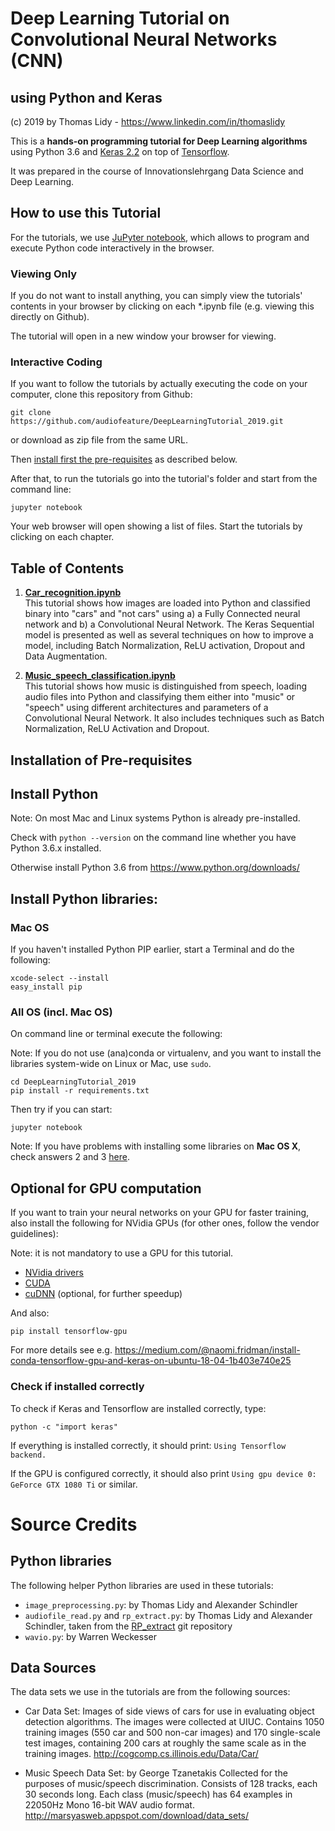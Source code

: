 # Deep Learning Tutorial on Convolutional Neural Networks (CNN)
## using Python and Keras

(c) 2019 by Thomas Lidy - https://www.linkedin.com/in/thomaslidy

This is a <b>hands-on programming tutorial for Deep Learning algorithms</b> using Python 3.6 and [Keras 2.2](https://keras.io) on top of [Tensorflow](https://www.tensorflow.org). 

It was prepared in the course of Innovationslehrgang Data Science and Deep Learning.

## How to use this Tutorial

For the tutorials, we use [JuPyter notebook](https://jupyter.org), which allows to program and execute Python code interactively in the browser.

### Viewing Only

If you do not want to install anything, you can simply view the tutorials' contents in your browser by clicking on each *.ipynb file (e.g. viewing this directly on Github).

The tutorial will open in a new window your browser for viewing.

### Interactive Coding

If you want to follow the tutorials by actually executing the code on your computer, clone this repository from Github:

```
git clone https://github.com/audiofeature/DeepLearningTutorial_2019.git
```

or download as zip file from the same URL.


Then [install first the pre-requisites](#installation-of-pre-requisites) as described below.

After that, to run the tutorials go into the tutorial's folder and start from the command line:

`jupyter notebook`

Your web browser will open showing a list of files. Start the tutorials by clicking on each chapter.


## Table of Contents

1. <b>[Car_recognition.ipynb](Car_recognition.ipynb)</b><br/>
   This tutorial shows how images are loaded into Python and classified binary into "cars" and "not cars" using
   a) a Fully Connected neural network and b) a Convolutional Neural Network.
   The Keras Sequential model is presented as well as several techniques on how to improve a model, including Batch Normalization, ReLU activation, Dropout and Data Augmentation.

2. <b>[Music\_speech\_classification.ipynb](Music_speech_classification.ipynb)</b><br/>
   This tutorial shows how music is distinguished from speech, loading audio files into Python and classifying them either into "music" or "speech" using different architectures and parameters of a Convolutional Neural Network. It also includes techniques such as Batch Normalization,
   ReLU Activation and Dropout.


## Installation of Pre-requisites

## Install Python

Note: On most Mac and Linux systems Python is already pre-installed. 

Check with `python --version` on the command line whether you have Python 3.6.x installed.

Otherwise install Python 3.6 from https://www.python.org/downloads/

## Install Python libraries:

### Mac OS

If you haven't installed Python PIP earlier, start a Terminal and do the following: 

```
xcode-select --install
easy_install pip 
```

### All OS (incl. Mac OS)

On command line or terminal execute the following: 

Note: If you do not use (ana)conda or virtualenv, and you want to install the libraries system-wide on Linux or Mac, use `sudo`.

```
cd DeepLearningTutorial_2019
pip install -r requirements.txt
```

Then try if you can start:
```
jupyter notebook
```

Note: If you have problems with installing some libraries on **Mac OS X**, check answers 2 and 3 [here](http://stackoverflow.com/questions/29485741/unable-to-upgrade-python-six-package-in-mac-osx-10-10-2).


## Optional for GPU computation

If you want to train your neural networks on your GPU for faster training, also install the following for NVidia GPUs (for other ones, follow the vendor guidelines):

Note: it is not mandatory to use a GPU for this tutorial.

* [NVidia drivers](http://www.nvidia.com/Download/index.aspx?lang=en-us) 
* [CUDA](https://developer.nvidia.com/cuda-downloads)
* [cuDNN](https://developer.nvidia.com/cudnn) (optional, for further speedup)

And also:
```
pip install tensorflow-gpu
```

For more details see e.g. https://medium.com/@naomi.fridman/install-conda-tensorflow-gpu-and-keras-on-ubuntu-18-04-1b403e740e25

### Check if installed correctly

To check if Keras and Tensorflow are installed correctly, type:

```
python -c "import keras"
```

If everything is installed correctly, it should print: `Using Tensorflow backend.`
 
If the GPU is configured correctly, it should also print `Using gpu device 0: GeForce GTX 1080 Ti` or similar.



# Source Credits

## Python libraries

The following helper Python libraries are used in these tutorials:

* `image_preprocessing.py`: by Thomas Lidy and Alexander Schindler
* `audiofile_read.py` and `rp_extract.py`: by Thomas Lidy and Alexander Schindler, taken from the [RP_extract](https://github.com/tuwien-musicir/rp_extract) git repository
* `wavio.py`: by Warren Weckesser

## Data Sources

The data sets we use in the tutorials are from the following sources: 

* Car Data Set:
Images of side views of cars for use in evaluating object detection algorithms. The images were collected at UIUC. Contains 1050 training images (550 car and 500 non-car images) and 170 single-scale test images, containing 200 cars at roughly the same scale as in the training images.
http://cogcomp.cs.illinois.edu/Data/Car/

* Music Speech Data Set:
by George Tzanetakis
Collected for the purposes of music/speech discrimination. Consists of 128 tracks, each 30 seconds long. Each class (music/speech) has 64 examples in 22050Hz Mono 16-bit WAV audio format.
http://marsyasweb.appspot.com/download/data_sets/